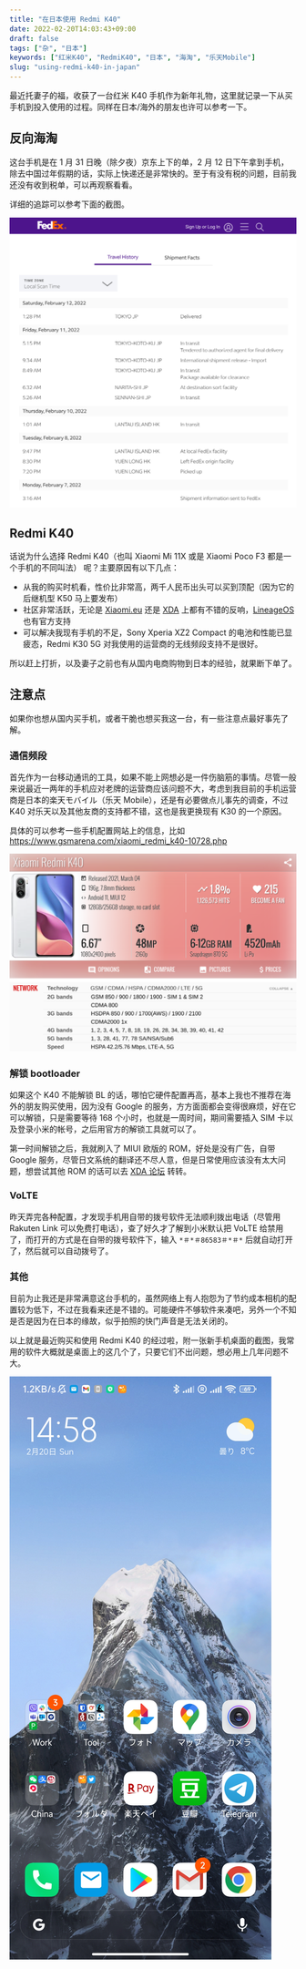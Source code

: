 ```yaml
---
title: "在日本使用 Redmi K40"
date: 2022-02-20T14:03:43+09:00
draft: false
tags: ["杂", "日本"]
keywords: ["红米K40", "RedmiK40", "日本", "海淘", "乐天Mobile"]
slug: "using-redmi-k40-in-japan"
---
```


最近托妻子的福，收获了一台红米 K40 手机作为新年礼物，这里就记录一下从买手机到投入使用的过程。同样在日本/海外的朋友也许可以参考一下。

<!--more-->

## 反向海淘

这台手机是在 1 月 31 日晚（除夕夜）京东上下的单，2 月 12 日下午拿到手机，除去中国过年假期的话，实际上快递还是非常快的。至于有没有税的问题，目前我还没有收到税单，可以再观察看看。

详细的追踪可以参考下面的截图。

![travel-history](travel-history.png)

## Redmi K40

话说为什么选择 Redmi K40（也叫 Xiaomi Mi 11X 或是 Xiaomi Poco F3 都是一个手机的不同叫法） 呢？主要原因有以下几点：

- 从我的购买时机看，性价比非常高，两千人民币出头可以买到顶配（因为它的后继机型 K50 马上要发布）
- 社区非常活跃，无论是 [Xiaomi.eu](https://xiaomi.eu/community/threads/miui-13-stable-release.64441/) 还是 [XDA](https://forum.xda-developers.com/f/xiaomi-poco-f3-xiaomi-mi-11x-redmi-k40.12161/) 上都有不错的反响，[LineageOS](https://download.lineageos.org/alioth) 也有官方支持
- 可以解决我现有手机的不足，Sony Xperia XZ2 Compact 的电池和性能已显疲态，Redmi K30 5G 对我使用的运营商的无线频段支持不是很好。

所以赶上打折，以及妻子之前也有从国内电商购物到日本的经验，就果断下单了。

## 注意点

如果你也想从国内买手机，或者干脆也想买我这一台，有一些注意点最好事先了解。

### 通信频段

首先作为一台移动通讯的工具，如果不能上网想必是一件伤脑筋的事情。尽管一般来说最近一两年的手机应对老牌的运营商应该问题不大，考虑到我目前的手机运营商是日本的楽天モバイル（乐天 Mobile），还是有必要做点儿事先的调查，不过 K40 对乐天以及其他友商的支持都不错，这也是我更换现有 K30 的一个原因。

具体的可以参考一些手机配置网站上的信息，比如 https://www.gsmarena.com/xiaomi_redmi_k40-10728.php

![redmi-k40-specs](redmi-k40-specs.png)

### 解锁 bootloader

如果这个 K40 不能解锁 BL 的话，哪怕它硬件配置再高，基本上我也不推荐在海外的朋友购买使用，因为没有 Google 的服务，方方面面都会变得很麻烦，好在它可以解锁，只是需要等待 168 个小时，也就是一周时间，期间需要插入 SIM 卡以及登录小米的帐号，之后用官方的解锁工具就可以了。

第一时间解锁之后，我就刷入了 MIUI 欧版的 ROM，好处是没有广告，自带 Google 服务，尽管日文系统的翻译还不尽人意，但是日常使用应该没有太大问题，想尝试其他 ROM 的话可以去 [XDA 论坛](https://forum.xda-developers.com/f/xiaomi-poco-f3-xiaomi-mi-11x-redmi-k40.12161/) 转转。

### VoLTE

昨天弄完各种配置，才发现手机用自带的拨号软件无法顺利拨出电话（尽管用 Rakuten Link 可以免费打电话），查了好久才了解到小米默认把 VoLTE 给禁用了，而打开的方式是在自带的拨号软件下，输入 `*＃*＃86583＃*＃*` 后就自动打开了，然后就可以自动拨号了。

### 其他

目前为止我还是非常满意这台手机的，虽然网络上有人抱怨为了节约成本相机的配置较为低下，不过在我看来还是不错的。可能硬件不够软件来凑吧，另外一个不知是否是因为在日本的缘故，似乎拍照的快门声音是无法关闭的。

以上就是最近购买和使用 Redmi K40 的经过啦，附一张新手机桌面的截图，我常用的软件大概就是桌面上的这几个了，只要它们不出问题，想必用上几年问题不大。

![redmi-k40-desktop](redmi-k40-desktop.jpg)
